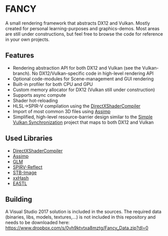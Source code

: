 # FANCY

A small rendering framework that abstracts DX12 and Vulkan.
Mostly created for personal learning-purposes and graphics-demos. Most areas are still under constructions, but feel free to browse the code for reference in your own projects.

## Features
* Rendering abstraction API for both DX12 and Vulkan (see the Vulkan-branch). No DX12/Vulkan-specific code in high-level rendering API
* Optional code-modules for Scene-management and GUI rendering
* Built-in profiler for both CPU and GPU
* Custom memory allocator for DX12 (Vulkan still under construction)
* Supports async compute
* Shader hot-reloading
* HLSL->SPIR-V compilation using the [DirectXShaderCompiler](https://github.com/microsoft/DirectXShaderCompiler)
* Import of most common 3D files using [Assimp](https://github.com/assimp/assimp)
* Simplified, high-level resource-barrier design similar to the [Simple Vulkan Synchronization](https://github.com/Tobski/simple_vulkan_synchronization) project that maps to both DX12 and Vulkan

## Used Libraries
* [DirectXShaderCompiler](https://github.com/microsoft/DirectXShaderCompiler)
* [Assimp](https://github.com/assimp/assimp)
* [GLM](https://github.com/g-truc/glm)
* [SPIRV-Reflect](https://github.com/chaoticbob/SPIRV-Reflect)
* [STB-Image](https://github.com/nothings/stb)
* [xxHash](https://github.com/Cyan4973/xxHash)
* [EASTL](https://github.com/electronicarts/EASTL)

## Building
A Visual Studio 2017 solution is included in the sources. The required data (binaries, libs, models, textures,...) is not included in this repository and needs to be downloaded here:
https://www.dropbox.com/s/0vh9ktvtxa8mztg/Fancy_Data.zip?dl=0

